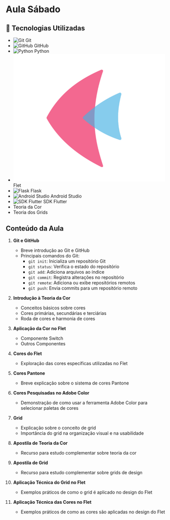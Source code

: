 # Aula Sábado

## 🚀 Tecnologias Utilizadas
- ![Git](https://img.icons8.com/color/48/000000/git.png) Git
- ![GitHub](https://img.icons8.com/ios-filled/50/000000/github.png) GitHub
- ![Python](https://img.icons8.com/color/48/000000/python.png) Python
- ![Flet](imagens/flet.png) Flet
- ![Flask](https://img.icons8.com/ios-filled/50/000000/flask.png) Flask
- ![Android Studio](https://img.icons8.com/color/48/000000/android-os.png) Android Studio
- ![SDK Flutter](https://img.icons8.com/color/48/000000/flutter.png) SDK Flutter
- Teoria da Cor
- Teoria dos Grids

## Conteúdo da Aula

1. **Git e GitHub**
   - Breve introdução ao Git e GitHub
   - Principais comandos do Git:
     - `git init`: Inicializa um repositório Git
     - `git status`: Verifica o estado do repositório
     - `git add`: Adiciona arquivos ao índice
     - `git commit`: Registra alterações no repositório
     - `git remote`: Adiciona ou exibe repositórios remotos
     - `git push`: Envia commits para um repositório remoto

2. **Introdução à Teoria da Cor**
   - Conceitos básicos sobre cores
   - Cores primárias, secundárias e terciárias
   - Roda de cores e harmonia de cores

3. **Aplicação da Cor no Flet**
   - Componente Switch
   - Outros Componentes

4. **Cores do Flet**
   - Exploração das cores específicas utilizadas no Flet

5. **Cores Pantone**
   - Breve explicação sobre o sistema de cores Pantone

6. **Cores Pesquisadas no Adobe Color**
   - Demonstração de como usar a ferramenta Adobe Color para selecionar paletas de cores

7. **Grid**
   - Explicação sobre o conceito de grid
   - Importância do grid na organização visual e na usabilidade

8. **Apostila de Teoria da Cor**
   - Recurso para estudo complementar sobre teoria da cor

9. **Apostila de Grid**
   - Recurso para estudo complementar sobre grids de design

10. **Aplicação Técnica do Grid no Flet**
    - Exemplos práticos de como o grid é aplicado no design do Flet

11. **Aplicação Técnica das Cores no Flet**
    - Exemplos práticos de como as cores são aplicadas no design do Flet
